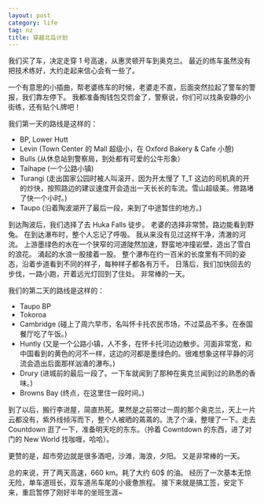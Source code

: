 ```yaml
---
layout: post
category: life
tag: nz
title: 穿越北岛计划
---
```


我们买了车，决定走穿 1 号高速，从惠灵顿开车到奥克兰。
最近的练车虽然没有把技术练好，大约走起来信心会有一些了。

一个有意思的小插曲，帮老婆练车的时候，老婆走不直，后面突然拉起了警车的警报，我们靠左停下。
我都准备掏钱包交罚金了，警察说，你们可以找条安静的小街练，还有贴个L牌吧！

我们第一天的路线是这样的：

- BP, Lower Hutt
- Levin (Town Center 的 Mall 超级小，在 Oxford Bakery & Cafe 小憩)
- Bulls (从休息站到警察局，到处都有可爱的公牛形象）
- Taihape (一个公路小镇)
- Turangi (走出国家公园时被人叫滚开，因为开太慢了 T_T 这边的司机真的开的炒快，按照路边的建议速度开会造出一天长长的车流。雪山超级美。修路堵了快一个小时。)
- Taupo (沿着陶波湖开了最后一段，来到了中途暂住的地方。)

到达陶波后，我们选择了去 Huka Falls 徒步。
老婆的选择非常赞。路边能看到野兔。
在到达瀑布时，整个人忘记了呼吸。
我从来没有见过这样干净，清澈的河流。
上游墨绿色的水在一个狭窄的河道陡然加速，野蛮地冲撞岩壁，造出了雪白的浪花。
涌起的水浪一股接着一股。
整个瀑布在约一百米的长度里有不同的姿态，沿着步道看到不同的样子，每种样子都各有万千。
日落后，我们加快回去的步伐，一路小跑，开着远光灯回到了住处。
非常棒的一天。

我们的第二天的路线是这样的：

- Taupo BP
- Tokoroa
- Cambridge (碰上了周六早市，名叫怀卡托农民市场，不过菜品不多。在泰国餐厅吃了午饭。)
- Huntly (又是一个公路小镇，人不多，在怀卡托河边边散步。河面非常宽，和中国看到的黄色的河不一样，这边的河都是墨绿色的。很难想象这样平静的河流会造出后面那样汹涌的瀑布。)
- Drury (进城前的最后一段了。一下车就闻到了那种在奥克兰闻到过的熟悉的香味。)
- Browns Bay (终点，在这里住一段时间。)

到了以后，搬行李进屋，简直热死。果然是之前带过一周的那个奥克兰，天上一片云都没有，紫外线倾泻而下，整个人被晒的蔫蔫的。洗了个澡，整理了一下。走去 Countdown 逛了一下，准备明天吃的东东。（拎着 Cowntdown 的东西，进了对门的 New World 找咖喱，哈哈）。

更赞的是，超市旁边就是很多酒吧，沙滩，海浪，夕阳。
又是非常棒的一天。

总的来说，开了两天高速，660 km。耗了大约 60$ 的油。
经历了一次基本无惊无险，单车道班长，双车道吊车尾的小疲惫旅程。
接下来就是搞工签，安定下来，重启暂停了刚好半年的坐班生涯~
